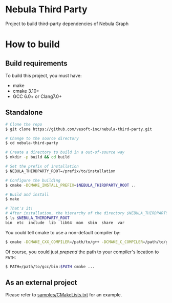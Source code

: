# Nebula Third Party
Project to build third-party dependencies of Nebula Graph


# How to build

## Build requirements
To build this project, you must have:
  * make
  * cmake 3.10+
  * GCC 6.0+ or Clang7.0+


## Standalone

```sh
# Clone the repo
$ git clone https://github.com/vesoft-inc/nebula-third-party.git

# Change to the source directory
$ cd nebula-third-party

# Create a directory to build in a out-of-source way
$ mkdir -p build && cd build

# Set the prefix of installation
$ NEBULA_THIRDPARTY_ROOT=/prefix/to/installation

# Configure the building
$ cmake -DCMAKE_INSTALL_PREFIX=$NEBULA_THIRDPARTY_ROOT ..

# Build and install
$ make

# That's it!
# After installation, the hierarchy of the directory $NEBULA_THIRDPARTY_ROOT is like
$ ls $NEBULA_THIRDPARTY_ROOT
bin  etc  include  lib  lib64  man  sbin  share  var
```

You could tell cmake to use a non-default compiler by:
```sh
$ cmake -DCMAKE_CXX_COMPILER=/path/to/g++ -DCMAKE_C_COMPILER=/path/to/gcc ...
```

Of course, you could just _prepend_ the path to your compiler's location to `PATH`:
```sh
$ PATH=/path/to/gcc/bin:$PATH cmake ...
```


## As an external project

Please refer to [samples/CMakeLists.txt](samples/CMakeLists.txt) for an example.
